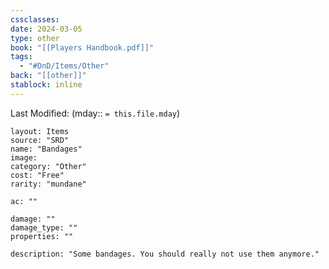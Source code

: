 ```yaml
---
cssclasses: 
date: 2024-03-05
type: other
book: "[[Players Handbook.pdf]]"
tags:
  - "#DnD/Items/Other"
back: "[[other]]"
stablock: inline
---
```

Last Modified: (mday:: `= this.file.mday`)


```statblock
layout: Items
source: "SRD"
name: "Bandages"
image: 
category: "Other"
cost: "Free"
rarity: "mundane"

ac: ""

damage: ""
damage_type: ""
properties: ""

description: "Some bandages. You should really not use them anymore."
```